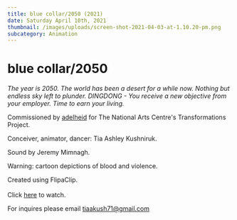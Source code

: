 ```yaml
---
title: blue collar/2050 (2021)
date: Saturday April 10th, 2021
thumbnail: /images/uploads/screen-shot-2021-04-03-at-1.10.20-pm.png
subcategory: Animation
---
```

# blue collar/2050

*The year is 2050. The world has been a desert for a while now. Nothing but endless sky left to plunder. DINGDONG - You receive a new objective from your employer. Time to earn your living.* 

Commissioned by [adelheid](https://adelheid.ca/commissions) for The National Arts Centre's Transformations Project. 

Conceiver, animator, dancer: Tia Ashley Kushniruk. 

Sound by Jeremy Mimnagh.

Warning: cartoon depictions of blood and violence.

Created using FlipaClip.\
\
Click [here](https://nac-cna.ca/en/video/transformations-tia-ashley-kushniruk?fbclid=IwAR34bE8Bnibjjw6kPnxOx9_8TWf0psZWgVmrHWLJXi8PIn-GaZAmtnDaJfk) to watch.

For inquires please email tiaakush71@gmail.com
